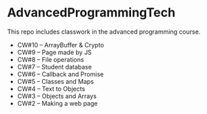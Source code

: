# AdvancedProgrammingTech

<p>This repo includes classwork in the advanced programming course.<p>
  
  <ul>
<li>CW#10 – ArrayBuffer & Crypto</li>
<li>CW#9 – Page made by JS</li>
<li>CW#8 – File operations</li>
<li>CW#7 – Student database</li>
<li>CW#6 – Callback and Promise</li>
<li>CW#5 – Classes and Maps</li>
<li>CW#4 – Text to Objects</li>
<li>CW#3 – Objects and Arrays</li>
<li>CW#2 – Making a web page</li>
  </ul>
